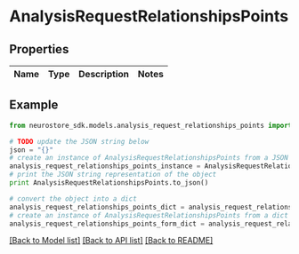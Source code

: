 # AnalysisRequestRelationshipsPoints


## Properties
Name | Type | Description | Notes
------------ | ------------- | ------------- | -------------

## Example

```python
from neurostore_sdk.models.analysis_request_relationships_points import AnalysisRequestRelationshipsPoints

# TODO update the JSON string below
json = "{}"
# create an instance of AnalysisRequestRelationshipsPoints from a JSON string
analysis_request_relationships_points_instance = AnalysisRequestRelationshipsPoints.from_json(json)
# print the JSON string representation of the object
print AnalysisRequestRelationshipsPoints.to_json()

# convert the object into a dict
analysis_request_relationships_points_dict = analysis_request_relationships_points_instance.to_dict()
# create an instance of AnalysisRequestRelationshipsPoints from a dict
analysis_request_relationships_points_form_dict = analysis_request_relationships_points.from_dict(analysis_request_relationships_points_dict)
```
[[Back to Model list]](../README.md#documentation-for-models) [[Back to API list]](../README.md#documentation-for-api-endpoints) [[Back to README]](../README.md)


